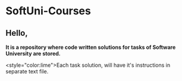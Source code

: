# SoftUni-Courses
<h2>Hello,</h2>

<strong>It is a repository where code written solutions for tasks of Software University are stored.</strong>

<style="color:lime">Each task solution, will have it's instructions in separate text file.</style>
